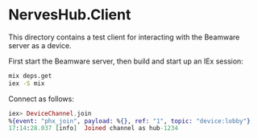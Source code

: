 # NervesHub.Client

This directory contains a test client for interacting with the Beamware server
as a device.

First start the Beamware server, then build and start up an IEx session:

```sh
mix deps.get
iex -S mix
```

Connect as follows:

```elixir
iex> DeviceChannel.join
%{event: "phx_join", payload: %{}, ref: "1", topic: "device:lobby"}
17:14:28.037 [info]  Joined channel as hub-1234
```
